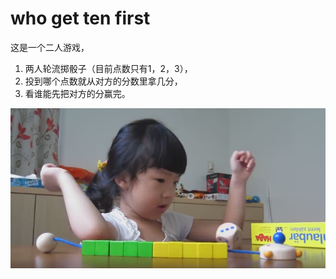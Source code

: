 # who get ten first 
这是一个二人游戏， 
 1. 两人轮流掷骰子（目前点数只有1，2，3），
 2. 投到哪个点数就从对方的分数里拿几分，
 3. 看谁能先把对方的分赢完。 
 
[![youtube图片](https://github.com/TDCQ/WhoGetTenFirst/blob/master/intro.png)](https://www.youtube.com/watch?v=ePf82cdmKrA)

